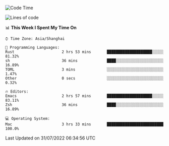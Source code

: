 <!--START_SECTION:waka-->
![Code Time](http://img.shields.io/badge/Code%20Time-751%20hrs%2026%20mins-blue)

![Lines of code](https://img.shields.io/badge/From%20Hello%20World%20I%27ve%20Written-22%20Thousand%20lines%20of%20code-blue)

📊 **This Week I Spent My Time On** 

```text
⌚︎ Time Zone: Asia/Shanghai

💬 Programming Languages: 
Rust                     2 hrs 53 mins       ████████████████████░░░░░   81.32% 
sh                       36 mins             ████░░░░░░░░░░░░░░░░░░░░░   16.89% 
TOML                     3 mins              ░░░░░░░░░░░░░░░░░░░░░░░░░   1.47% 
Other                    0 secs              ░░░░░░░░░░░░░░░░░░░░░░░░░   0.32%

🔥 Editors: 
Emacs                    2 hrs 57 mins       ████████████████████░░░░░   83.11% 
Zsh                      36 mins             ████░░░░░░░░░░░░░░░░░░░░░   16.89%

💻 Operating System: 
Mac                      3 hrs 33 mins       █████████████████████████   100.0%

```


 Last Updated on 31/07/2022 06:34:56 UTC
<!--END_SECTION:waka-->
